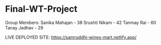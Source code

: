 # Final-WT-Project

Group Members:
Sanika Mahajan - 38
Srushti Nikam - 42
Tanmay Rai - 60
Tanay Jadhav - 29

LIVE DEPLOYED SITE:  https://samruddhi-wines-mart.netlify.app/
